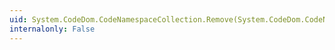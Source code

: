 ```yaml
---
uid: System.CodeDom.CodeNamespaceCollection.Remove(System.CodeDom.CodeNamespace)
internalonly: False
---
```

